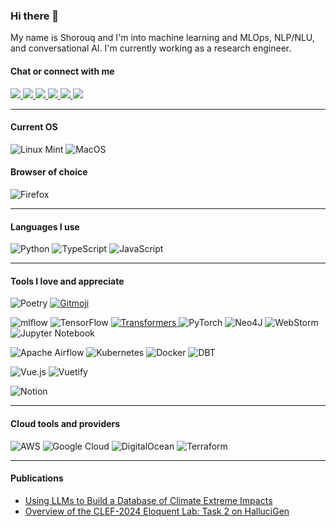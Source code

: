 ### Hi there 👋

My name is Shorouq and I'm into machine learning and MLOps, NLP/NLU, and conversational AI. I'm currently working as a research engineer. 

#### Chat or connect with me

<a href="https://huggingface.co/i-be-snek">
<img src="https://huggingface.co/datasets/huggingface/badges/resolve/main/follow-me-on-HF-md-dark.svg">
</a>

<a href="https://www.linkedin.com/in/sjzahra/">
<img src="https://img.shields.io/badge/linkedin-%230077B5.svg?style=for-the-badge&logo=linkedin">
</a>

<a href="https://discord.com/users/909833273520304258">
<img src="https://img.shields.io/badge/Discord-%23d9ead3.svg?style=for-the-badge&logo=discord">
</a>

<a href="https://open.spotify.com/user/317bo6kjunjpfvchigaowh2ojhna?si=987345772d764596">
<img src="https://img.shields.io/badge/Spotify-1ED760?style=for-the-badge&logo=spotify&logoColor=white">
</a>

<a href="mailto:sjzahra@proton.me">
<img src="https://img.shields.io/badge/ProtonMail-8B89CC?style=for-the-badge&logo=protonmail&logoColor=white">
</a>

<a href="https://stackoverflow.com/users/14123992/no-steppin-on-snekin">
<img src="https://img.shields.io/badge/-Stackoverflow-FE7A16?style=for-the-badge&logo=stack-overflow&logoColor=white">
</a>

-----------

#### Current OS
![Linux Mint](https://img.shields.io/badge/Linux%20Mint-253631?style=for-the-badge&logo=Linux%20Mint)
![MacOS](https://img.shields.io/badge/mac%20os-000000?style=for-the-badge&logo=apple&logoColor=white)
#### Browser of choice
![Firefox](https://img.shields.io/badge/firefox-%23d9ead3.svg?style=for-the-badge&logo=firefox-browser)

-----------

#### Languages I use

![Python](https://img.shields.io/badge/python-3670A0?style=for-the-badge&logo=python&logoColor=ffdd54)
![TypeScript](https://img.shields.io/badge/typescript-%23d9ead3.svg?style=for-the-badge&logo=typescript)
![JavaScript](https://img.shields.io/badge/javascript-%23323330.svg?style=for-the-badge&logo=javascript&logoColor=%23F7DF1E)

-----------

#### Tools I love and appreciate
![Poetry](https://img.shields.io/badge/Poetry-%233B82F6.svg?style=for-the-badge&logo=poetry&logoColor=0B3D8D)
<a href="https://gitmoji.dev">
	<img src="https://img.shields.io/badge/gitmoji-%20😜%20😍-FFDD67.svg?style=for-the-badge"
			alt="Gitmoji">
</a>

![mlflow](https://img.shields.io/badge/mlflow-%23d9ead3.svg?style=for-the-badge&logo=mlflow&logoColor=blue)
![TensorFlow](https://img.shields.io/badge/TensorFlow-%23d9ead3.svg?style=for-the-badge&logo=TensorFlow)
<a href="https://gitmoji.dev">
	<img src="https://img.shields.io/badge/🤗_Transformers-FFDD67.svg?style=for-the-badge"
			alt="Transformers">
</a>
![PyTorch](https://img.shields.io/badge/PyTorch-%23EE4C2C.svg?style=for-the-badge&logo=PyTorch&logoColor=white)
![Neo4J](https://img.shields.io/badge/Neo4j-008CC1?style=for-the-badge&logo=neo4j&logoColor=white)
![WebStorm](https://img.shields.io/badge/Rasa-5A17EE?style=for-the-badge&logo=Rasa)
![Jupyter Notebook](https://img.shields.io/badge/jupyter-%23FA0F00.svg?style=for-the-badge&logo=jupyter&logoColor=white)

![Apache Airflow](https://img.shields.io/badge/Apache%20Airflow-3C3C3D?style=for-the-badge&logo=Apache%20Airflow)
![Kubernetes](https://img.shields.io/badge/kubernetes-%23326ce5.svg?style=for-the-badge&logo=kubernetes&logoColor=white)
![Docker](https://img.shields.io/badge/docker-%230db7ed.svg?style=for-the-badge&logo=docker&logoColor=white)
![DBT](https://img.shields.io/badge/dbt-3C3C3D?style=for-the-badge&logo=dbt)

![Vue.js](https://img.shields.io/badge/vuejs-%2335495e.svg?style=for-the-badge&logo=vuedotjs&logoColor=%234FC08D)
![Vuetify](https://img.shields.io/badge/Vuetify-1867C0?style=for-the-badge&logo=vuetify&logoColor=AEDDFF)

![Notion](https://img.shields.io/badge/Notion-%23000000.svg?style=for-the-badge&logo=notion)

-----------


#### Cloud tools and providers
![AWS](https://img.shields.io/badge/AWS-%23FF9900.svg?style=for-the-badge&logo=amazon-aws&logoColor=white)
![Google Cloud](https://img.shields.io/badge/GoogleCloud-%234285F4.svg?style=for-the-badge&logo=google-cloud&logoColor=white)
![DigitalOcean](https://img.shields.io/badge/DigitalOcean-%230167ff.svg?style=for-the-badge&logo=digitalOcean&logoColor=white)
![Terraform](https://img.shields.io/badge/terraform-%235835CC.svg?style=for-the-badge&logo=terraform&logoColor=white)

-----------
#### Publications

- [Using LLMs to Build a Database of Climate Extreme Impacts](https://aclanthology.org/2024.climatenlp-1.7)
- [Overview of the CLEF-2024 Eloquent Lab: Task 2 on HalluciGen](https://ri.diva-portal.org/smash/record.jsf?aq2=%5B%5B%5D%5D&c=25&af=%5B%5D&searchType=LIST_LATEST&sortOrder2=title_sort_asc&query=&language=sv&pid=diva2%3A1895608&aq=%5B%5B%5D%5D&sf=all&aqe=%5B%5D&sortOrder=author_sort_asc&onlyFullText=false&noOfRows=50&dswid=1700)

